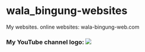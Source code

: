 # wala_bingung-websites
My websites. online websites: wala-bingung-web.com
<h3>My YouTube channel logo:
<img src="https://yt3.ggpht.com/IG7CR6-9_-rJGq7bMGtOxIqdOumG8R9sNygti3LH6Onhry7CDQ7_HF1EEWwOHULXIQFs6vutv-Y=s88-c-k-c0x00ffffff-no-rj-mo">
